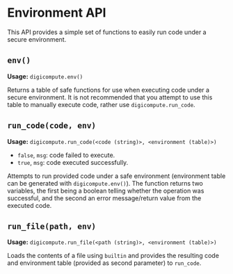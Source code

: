 # Environment API
This API provides a simple set of functions to easily run code under a secure environment.

## `env()`
**Usage:** `digicompute.env()`

Returns a table of safe functions for use when executing code under a secure environment. It is not recommended that you attempt to use this table to manually execute code, rather use `digicompute.run_code`.

## `run_code(code, env)`
**Usage:** `digicompute.run_code(<code (string)>, <environment (table)>)`

* `false`, `msg`: code failed to execute.
* `true`, `msg`: code executed successfully.

Attempts to run provided code under a safe environment (environment table can be generated with `digicompute.env()`). The function returns two variables, the first being a boolean telling whether the operation was successful, and the second an error message/return value from the executed code.

## `run_file(path, env)`
**Usage:** `digicompute.run_file(<path (string)>, <environment (table)>)`

Loads the contents of a file using `builtin` and provides the resulting code and environment table (provided as second parameter) to `run_code`.